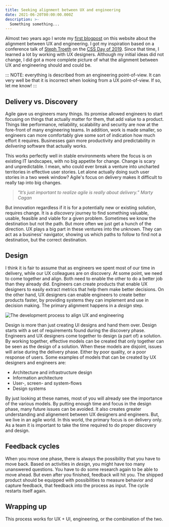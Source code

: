 ```yaml
---
title: Seeking alignment between UX and engineering
date: 2021-06-20T00:00:00.000Z
description: >-
  Something something...
---
```


Almost two years ago I wrote my [first blogpost](/writing/ux-design-process-for-engineers) on this website about the alignment between UX and engineering. I got my inspiration based on a conference talk of [Steph Troeth](https://twitter.com/sniffles) on the [CSS Day of 2019](https://cssday.nl/2019). Since that time, I learned a lot by working with UX designers. Although my initial ideas did not change, I did got a more complete picture of what the alignment between UX and engineering should and could be.

:::
NOTE: everything is described from an engineering point-of-view. It can very well be that it is incorrect when looking from a UX point-of-view. If so, let me know!
:::

## Delivery vs. Discovery

Agile gave us engineers many things. Its promise allowed engineers to start focusing on things that actually matter for them, that add value to a product. Things like performance, reliability, scalability and security are now at the fore-front of many engineering teams. In addition, work is made smaller, so engineers can more comfortably give some sort of indication how much effort it requires. Businesses gain more productivity and predictability in _delivering_ software that actually works.

This works perfectly well in stable environments where the focus is on existing IT landscapes, with no big appetite for change. Change is scary and unpredictable. I mean, who could ever break a venture into uncharted territories in effective user stories. Let alone actually doing such user stories in a two week window? Agile's focus on delivery makes it difficult to really tap into big changes.

> _"It’s just important to realize agile is really about delivery.”_ <cite>Marty Cagan</cite>

But innovation regardless if it is for a potentially new or existing solution, requires change. It is a _discovery_ journey to find something valuable, usable, feasible and viable for a given problem. Sometimes we know the destination but not the path. But more often we just get a hunch of the direction. UX plays a big part in these ventures into the unknown. They can act as a business' navigator, showing us which paths to follow to find not a destination, but the correct destination.

## Design

I think it is fair to assume that as engineers we spent most of our time in delivery, while our UX colleagues are on discovery. At some point, we need to come together and align. Both need to enable the other to do a better job than they already did. Engineers can create products that enable UX designers to easily extract metrics that help them make better decisions. On the other hand, UX designers can enable engineers to create better products faster, by providing systems they can implement and use in decision making. The primary alignment happens in a _design_ step.

![The development process to align UX and engineering](/img/development-process.png)

Design is more than just creating UI designs and hand them over. Design starts with a set of requirements found during the discovery phase. Engineers and UX designers come together to design (a part of) a solution. By working together, effective models can be created that only together can be seen as the design of a solution. When these models are disjoint, issues will arise during the delivery phase. Either by poor quality, or a poor response of users. Some examples of models that can be created by UX designers and engineers are:

- Architecture and infrastructure design
- Information architecture
- User-, screen- and system-flows
- Design systems

By just looking at these names, most of you will already see the importance of the various models. By putting enough time and focus in the design phase, many future issues can be avoided. It also creates greater understanding and alignement between UX designers and engineers. But, we live in an agile world. In this world, the primary focus is on delivery only. As a team it is important to take the time required to do proper discovery and design.

## Feedback cycles

When you move one phase, there is always the possibility that you have to move back. Based on activities in _design_, you might have too many unanswered questions. You have to do some research again to be able to move ahead. But even after you finished, feedback will hit you. The shipped product should be equipped with possibilities to measure behavior and capture feedback, that feedback into the process as input. The cycle restarts itself again.

## Wrapping up

This process works for UX + UI, engineering, or the combination of the two.
